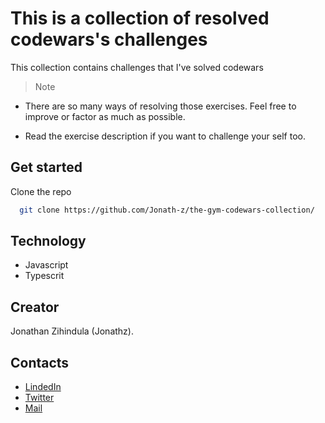 # This is a collection of resolved codewars's challenges

This collection contains challenges that I've solved codewars

> Note

- There are so many ways of resolving those exercises. Feel free to improve or factor as much as possible.

- Read the exercise description if you want to challenge your self too.
 
 
## Get started 

Clone the repo

```bash
  git clone https://github.com/Jonath-z/the-gym-codewars-collection/
```

## Technology

- Javascript
- Typescrit

## Creator

Jonathan Zihindula (Jonathz).

## Contacts

- [LindedIn](https://www.linkedin.com/in/jonathan-z-0a40ab209/)
- [Twitter](https://twitter.com/JonathanZihind4)
- [Mail](mailto:jonathanzihindula95@gmail.com)
